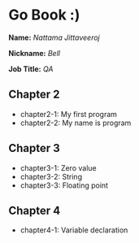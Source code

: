 # Go Book :)

**Name:** *Nattama Jittaveeroj*

**Nickname:** *Bell*

**Job Title:** *QA*

## Chapter 2

* chapter2-1: My first program
* chapter2-2: My name is program

## Chapter 3

* chapter3-1: Zero value
* chapter3-2: String
* chapter3-3: Floating point

## Chapter 4

* chapter4-1: Variable declaration